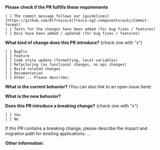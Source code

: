 **Please check if the PR fulfills these requirements**
```
[ ] The commit message follows our [guidelines](https://github.com/Alfresco/alfresco-ng2-components/wiki/Commit-format)
[ ] Tests for the changes have been added (for bug fixes / features)
[ ] Docs have been added / updated (for bug fixes / features)
```
<!--
 Before submitting your PR, please check that your code follows our contribution guidelines:
 https://github.com/Alfresco/alfresco-ng2-components/wiki/Code-contribution-acceptance-criteria
 -->

**What kind of change does this PR introduce?** (check one with "x")
```
[ ] Bugfix
[ ] Feature
[ ] Code style update (formatting, local variables)
[ ] Refactoring (no functional changes, no api changes)
[ ] Build related changes
[ ] Documentation
[ ] Other... Please describe:
```

**What is the current behavior?** (You can also link to an open issue here)



**What is the new behavior?**



**Does this PR introduce a breaking change?** (check one with "x")
```
[ ] Yes
[ ] No
```

If this PR contains a breaking change, please describe the impact and migration path for existing applications: ...

**Other information**:

